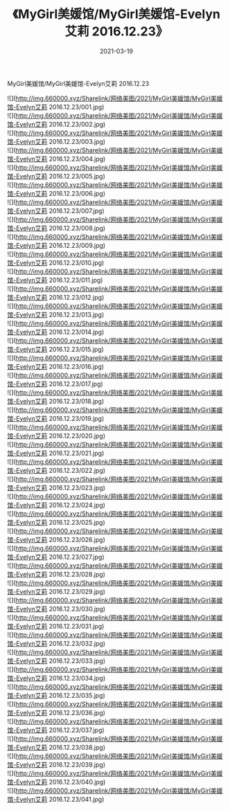 ﻿---
layout: post
title:  《MyGirl美媛馆/MyGirl美媛馆-Evelyn艾莉 2016.12.23》
date:   2021-03-19
img: http://img.660000.xyz/Sharelink/网络美图/2021/MyGirl美媛馆/MyGirl美媛馆-Evelyn艾莉 2016.12.23/000.jpg
categories: [美女, 清纯, 唯美]
---

MyGirl美媛馆/MyGirl美媛馆-Evelyn艾莉 2016.12.23

 ![](http://img.660000.xyz/Sharelink/网络美图/2021/MyGirl美媛馆/MyGirl美媛馆-Evelyn艾莉 2016.12.23/001.jpg) <br>![](http://img.660000.xyz/Sharelink/网络美图/2021/MyGirl美媛馆/MyGirl美媛馆-Evelyn艾莉 2016.12.23/002.jpg) <br>![](http://img.660000.xyz/Sharelink/网络美图/2021/MyGirl美媛馆/MyGirl美媛馆-Evelyn艾莉 2016.12.23/003.jpg) <br>![](http://img.660000.xyz/Sharelink/网络美图/2021/MyGirl美媛馆/MyGirl美媛馆-Evelyn艾莉 2016.12.23/004.jpg) <br>![](http://img.660000.xyz/Sharelink/网络美图/2021/MyGirl美媛馆/MyGirl美媛馆-Evelyn艾莉 2016.12.23/005.jpg) <br>![](http://img.660000.xyz/Sharelink/网络美图/2021/MyGirl美媛馆/MyGirl美媛馆-Evelyn艾莉 2016.12.23/006.jpg) <br>![](http://img.660000.xyz/Sharelink/网络美图/2021/MyGirl美媛馆/MyGirl美媛馆-Evelyn艾莉 2016.12.23/007.jpg) <br>![](http://img.660000.xyz/Sharelink/网络美图/2021/MyGirl美媛馆/MyGirl美媛馆-Evelyn艾莉 2016.12.23/008.jpg) <br>![](http://img.660000.xyz/Sharelink/网络美图/2021/MyGirl美媛馆/MyGirl美媛馆-Evelyn艾莉 2016.12.23/009.jpg) <br>![](http://img.660000.xyz/Sharelink/网络美图/2021/MyGirl美媛馆/MyGirl美媛馆-Evelyn艾莉 2016.12.23/010.jpg) <br>![](http://img.660000.xyz/Sharelink/网络美图/2021/MyGirl美媛馆/MyGirl美媛馆-Evelyn艾莉 2016.12.23/011.jpg) <br>![](http://img.660000.xyz/Sharelink/网络美图/2021/MyGirl美媛馆/MyGirl美媛馆-Evelyn艾莉 2016.12.23/012.jpg) <br>![](http://img.660000.xyz/Sharelink/网络美图/2021/MyGirl美媛馆/MyGirl美媛馆-Evelyn艾莉 2016.12.23/013.jpg) <br>![](http://img.660000.xyz/Sharelink/网络美图/2021/MyGirl美媛馆/MyGirl美媛馆-Evelyn艾莉 2016.12.23/014.jpg) <br>![](http://img.660000.xyz/Sharelink/网络美图/2021/MyGirl美媛馆/MyGirl美媛馆-Evelyn艾莉 2016.12.23/015.jpg) <br>![](http://img.660000.xyz/Sharelink/网络美图/2021/MyGirl美媛馆/MyGirl美媛馆-Evelyn艾莉 2016.12.23/016.jpg) <br>![](http://img.660000.xyz/Sharelink/网络美图/2021/MyGirl美媛馆/MyGirl美媛馆-Evelyn艾莉 2016.12.23/017.jpg) <br>![](http://img.660000.xyz/Sharelink/网络美图/2021/MyGirl美媛馆/MyGirl美媛馆-Evelyn艾莉 2016.12.23/018.jpg) <br>![](http://img.660000.xyz/Sharelink/网络美图/2021/MyGirl美媛馆/MyGirl美媛馆-Evelyn艾莉 2016.12.23/019.jpg) <br>![](http://img.660000.xyz/Sharelink/网络美图/2021/MyGirl美媛馆/MyGirl美媛馆-Evelyn艾莉 2016.12.23/020.jpg) <br>![](http://img.660000.xyz/Sharelink/网络美图/2021/MyGirl美媛馆/MyGirl美媛馆-Evelyn艾莉 2016.12.23/021.jpg) <br>![](http://img.660000.xyz/Sharelink/网络美图/2021/MyGirl美媛馆/MyGirl美媛馆-Evelyn艾莉 2016.12.23/022.jpg) <br>![](http://img.660000.xyz/Sharelink/网络美图/2021/MyGirl美媛馆/MyGirl美媛馆-Evelyn艾莉 2016.12.23/023.jpg) <br>![](http://img.660000.xyz/Sharelink/网络美图/2021/MyGirl美媛馆/MyGirl美媛馆-Evelyn艾莉 2016.12.23/024.jpg) <br>![](http://img.660000.xyz/Sharelink/网络美图/2021/MyGirl美媛馆/MyGirl美媛馆-Evelyn艾莉 2016.12.23/025.jpg) <br>![](http://img.660000.xyz/Sharelink/网络美图/2021/MyGirl美媛馆/MyGirl美媛馆-Evelyn艾莉 2016.12.23/026.jpg) <br>![](http://img.660000.xyz/Sharelink/网络美图/2021/MyGirl美媛馆/MyGirl美媛馆-Evelyn艾莉 2016.12.23/027.jpg) <br>![](http://img.660000.xyz/Sharelink/网络美图/2021/MyGirl美媛馆/MyGirl美媛馆-Evelyn艾莉 2016.12.23/028.jpg) <br>![](http://img.660000.xyz/Sharelink/网络美图/2021/MyGirl美媛馆/MyGirl美媛馆-Evelyn艾莉 2016.12.23/029.jpg) <br>![](http://img.660000.xyz/Sharelink/网络美图/2021/MyGirl美媛馆/MyGirl美媛馆-Evelyn艾莉 2016.12.23/030.jpg) <br>![](http://img.660000.xyz/Sharelink/网络美图/2021/MyGirl美媛馆/MyGirl美媛馆-Evelyn艾莉 2016.12.23/031.jpg) <br>![](http://img.660000.xyz/Sharelink/网络美图/2021/MyGirl美媛馆/MyGirl美媛馆-Evelyn艾莉 2016.12.23/032.jpg) <br>![](http://img.660000.xyz/Sharelink/网络美图/2021/MyGirl美媛馆/MyGirl美媛馆-Evelyn艾莉 2016.12.23/033.jpg) <br>![](http://img.660000.xyz/Sharelink/网络美图/2021/MyGirl美媛馆/MyGirl美媛馆-Evelyn艾莉 2016.12.23/034.jpg) <br>![](http://img.660000.xyz/Sharelink/网络美图/2021/MyGirl美媛馆/MyGirl美媛馆-Evelyn艾莉 2016.12.23/035.jpg) <br>![](http://img.660000.xyz/Sharelink/网络美图/2021/MyGirl美媛馆/MyGirl美媛馆-Evelyn艾莉 2016.12.23/036.jpg) <br>![](http://img.660000.xyz/Sharelink/网络美图/2021/MyGirl美媛馆/MyGirl美媛馆-Evelyn艾莉 2016.12.23/037.jpg) <br>![](http://img.660000.xyz/Sharelink/网络美图/2021/MyGirl美媛馆/MyGirl美媛馆-Evelyn艾莉 2016.12.23/038.jpg) <br>![](http://img.660000.xyz/Sharelink/网络美图/2021/MyGirl美媛馆/MyGirl美媛馆-Evelyn艾莉 2016.12.23/039.jpg) <br>![](http://img.660000.xyz/Sharelink/网络美图/2021/MyGirl美媛馆/MyGirl美媛馆-Evelyn艾莉 2016.12.23/040.jpg) <br>![](http://img.660000.xyz/Sharelink/网络美图/2021/MyGirl美媛馆/MyGirl美媛馆-Evelyn艾莉 2016.12.23/041.jpg) <br>